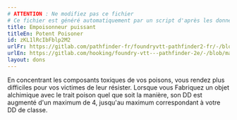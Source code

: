 ```yaml
---
# ATTENTION : Ne modifiez pas ce fichier
# Ce fichier est généré automatiquement par un script d'après les données du module Foundry VTT officiel et de sa traduction
title: Empoisonneur puissant
titleEn: Potent Poisoner
id: zKL1lRcIbFblp2M2
urlFr: https://gitlab.com/pathfinder-fr/foundryvtt-pathfinder2-fr/-/blob/master/data/feats/zKL1lRcIbFblp2M2.htm
urlEn: https://gitlab.com/hooking/foundry-vtt---pathfinder-2e/-/blob/master/packs/data/feats.db/potent-poisoner.json
layout: dons
---
```

En concentrant les composants toxiques de vos poisons, vous rendez plus difficiles pour vos victimes de leur résister. Lorsque vous Fabriquez un objet alchimique avec le trait poison quel que soit la manière, son DD est augmenté d'un maximum de 4, jusqu'au maximum correspondant à votre DD de classe.
